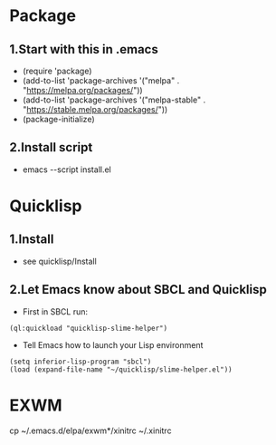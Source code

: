 # Package
## 1.Start with this in .emacs
- (require 'package)
- (add-to-list 'package-archives '("melpa" . "https://melpa.org/packages/"))
- (add-to-list 'package-archives '("melpa-stable" . "https://stable.melpa.org/packages/"))
- (package-initialize)

## 2.Install script
- emacs --script install.el

# Quicklisp
## 1.Install
- see quicklisp/Install

## 2.Let Emacs know about SBCL and Quicklisp
- First in SBCL run:
```
(ql:quickload "quicklisp-slime-helper")
```

- Tell Emacs how to launch your Lisp environment
```
(setq inferior-lisp-program "sbcl")
(load (expand-file-name "~/quicklisp/slime-helper.el"))
```

# EXWM
cp ~/.emacs.d/elpa/exwm*/xinitrc ~/.xinitrc
